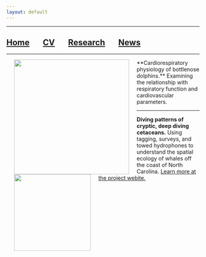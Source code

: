 ```yaml
---
layout: default
---
```


***

## [**Home**](./) &nbsp;&nbsp;&nbsp;&nbsp;&nbsp;&nbsp;[**CV**](./CV.html) &nbsp;&nbsp;&nbsp;&nbsp;&nbsp;&nbsp;[**Research**](./Research.html) &nbsp;&nbsp;&nbsp;&nbsp;&nbsp;&nbsp;[**News**](./News.html)

***

<div class="box">
    <img height="300"  src="https://drive.google.com/uc?id=1ZXkyxm_hO5OUXeOAGAdH1WqiV-YscGve" align="left" hspace="20">
    <span style="">**Cardiorespiratory physiology of bottlenose dolphins.** Examining the relationship with respiratory function and cardiovascular parameters.</span>
</div>


---
 
 <div class="box">
    <img height="200" src="https://drive.google.com/uc?id=1901xrWzHZu3zPPZzHnmq8ODR5PjPg6gf" align="left" hspace="20">
    <span style=""><b>Diving patterns of cryptic, deep diving cetaceans.</b> Using tagging, surveys, and towed hydrophones to understand the spatial ecology of whales off the coast of North Carolina. <a href="https://sites.duke.edu/oceansmart/">Learn more at the project webite.</a></span>
</div>






